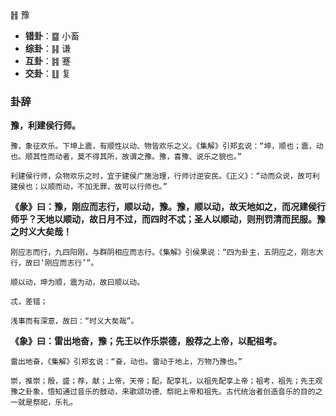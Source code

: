 ䷏ 豫

+ **错卦**：䷈ 小畜
+ **综卦**：䷎ 谦
+ **互卦**：䷦ 蹇 
+ **交卦**：䷗ 复

### 卦辞

**豫，利建侯行师。**

```
豫，象征欢乐。下坤上震，有顺性以动、物皆欢乐之义。《集解》引郑玄说：“坤，顺也；震，动也。顺其性而动者，莫不得其所，故谓之豫。豫，喜豫、说乐之貌也。”

利建侯行师，众物欢乐之时，宜于建侯广施治理，行师讨逆安民。《正义》：“动而众说，故可利建侯也；以顺而动，不加无罪，故可以行师也。”
```


**《彖》曰：豫，刚应而志行，顺以动，豫。豫，顺以动，故天地如之，而况建侯行师乎？天地以顺动，故日月不过，而四时不忒；圣人以顺动，则刑罚清而民服。豫之时义大矣哉！**

```
刚应志而行，九四阳刚，与群阴相应而志行。《集解》引侯果说：“四为卦主，五阴应之，刚志大行，故曰‘刚应而志行’”。

顺以动，坤为顺，震为动，故曰顺以动。 

忒，差错；

浅事而有深意，故曰：“时义大矣哉”。
```

**《象》曰：雷出地奋，豫；先王以作乐崇德，殷荐之上帝，以配祖考。**

```
雷出地奋，《集解》引郑玄说：“奋，动也。雷动于地上，万物乃豫也。”

崇，推崇；殷，盛；荐，献；上帝，天帝；配，配享礼，以祖先配享上帝；祖考，祖先；先王观豫之卦象，悟知通过音乐的鼓动，来歌颂功德、祭祀上帝和祖先。古代统治者创造音乐的目的之一就是祭祀，乐礼。
```